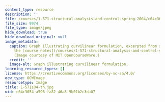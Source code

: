 ```yaml
---
content_type: resource
description: ''
file: /courses/1-571-structural-analysis-and-control-spring-2004/c64c3054a596fa8246a39b01b2c3da07_1-571s04-th.jpg
file_size: 9974
file_type: image/jpeg
hide_download: true
hide_download_original: null
image_metadata:
  caption: Graph illustrating curvilinear formulation, excerpted from section 2 of
    the [course notes](/courses/1-571-structural-analysis-and-control-spring-2004/pages/lecture-notes).
    (Image courtesy of MIT OpenCourseWare.)
  credit: ''
  image-alt: Graph illustrating curvilinear formulation.
learning_resource_types: []
license: https://creativecommons.org/licenses/by-nc-sa/4.0/
ocw_type: OCWImage
resourcetype: Image
title: 1-571s04-th.jpg
uid: c64c3054-a596-fa82-46a3-9b01b2c3da07
---
```

